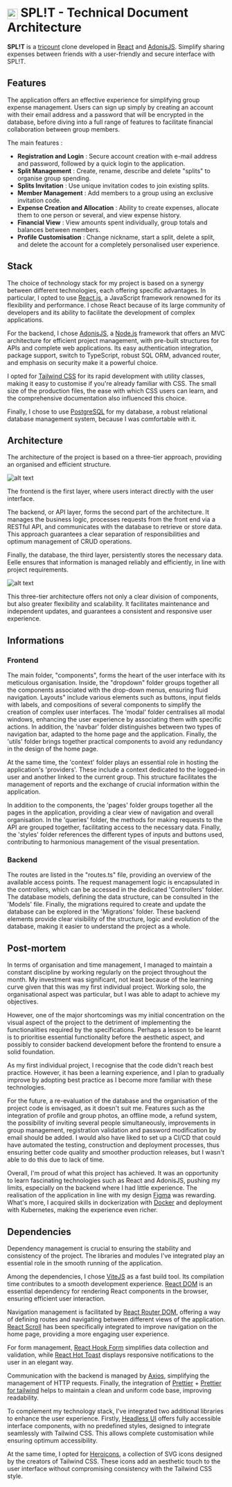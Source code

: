 <h1>
<img align="center" src="https://split.backtothe.cloud/assets/white_logo-65UcD7d6.svg" height="24px"/>
SPL!T - Technical Document Architecture
</h1>

**SPL!T** is a [tricount](https://www.tricount.com/) clone developed in [React](https://react.dev/) and [AdonisJS](https://adonisjs.com/). Simplify sharing expenses between friends with a user-friendly and secure interface with SPL!T.

## Features

The application offers an effective experience for simplifying group expense management. Users can sign up simply by creating an account with their email address and a password that will be encrypted in the database, before diving into a full range of features to facilitate financial collaboration between group members.

The main features :

- **Registration and Login** : Secure account creation with e-mail address and password, followed by a quick login to the application.
- **Split Management** : Create, rename, describe and delete "splits" to organise group spending.
- **Splits Invitation** : Use unique invitation codes to join existing splits.
- **Member Management** : Add members to a group using an exclusive invitation code.
- **Expense Creation and Allocation** : Ability to create expenses, allocate them to one person or several, and view expense history.
- **Financial View** : View amounts spent individually, group totals and balances between members.
- **Profile Customisation** : Change nickname, start a split, delete a split, and delete the account for a completely personalised user experience.

## Stack

The choice of technology stack for my project is based on a synergy between different technologies, each offering specific advantages. In particular, I opted to use [React.js](https://react.dev/), a JavaScript framework renowned for its flexibility and performance. I chose React because of its large community of developers and its ability to facilitate the development of complex applications.

For the backend, I chose [AdonisJS](https://adonisjs.com/), a [Node.js](https://nodejs.org/) framework that offers an MVC architecture for efficient project management, with pre-built structures for APIs and complete web applications. Its easy authentication integration, package support, switch to TypeScript, robust SQL ORM, advanced router, and emphasis on security make it a powerful choice.

I opted for [Tailwind CSS](https://tailwindcss.com/) for its rapid development with utility classes, making it easy to customise if you're already familiar with CSS. The small size of the production files, the ease with which CSS users can learn, and the comprehensive documentation also influenced this choice.

Finally, I chose to use [PostgreSQL](https://www.postgresql.org/) for my database, a robust relational database management system, because I was comfortable with it.

## Architecture

The architecture of the project is based on a three-tier approach, providing an organised and efficient structure. 

![alt text](/src/assets/diagram.png)

The frontend is the first layer, where users interact directly with the user interface.

The backend, or API layer, forms the second part of the architecture. It manages the business logic, processes requests from the front end via a RESTful API, and communicates with the database to retrieve or store data. This approach guarantees a clear separation of responsibilities and optimum management of CRUD operations.

Finally, the database, the third layer, persistently stores the necessary data. Eelle ensures that information is managed reliably and efficiently, in line with project requirements.

![alt text](/src/assets/database.png)

This three-tier architecture offers not only a clear division of components, but also greater flexibility and scalability. It facilitates maintenance and independent updates, and guarantees a consistent and responsive user experience.

## Informations

### Frontend

The main folder, "components", forms the heart of the user interface with its meticulous organisation. Inside, the "dropdown" folder groups together all the components associated with the drop-down menus, ensuring fluid navigation. Layouts" include various elements such as buttons, input fields with labels, and compositions of several components to simplify the creation of complex user interfaces. The 'modal' folder centralises all modal windows, enhancing the user experience by associating them with specific actions. In addition, the 'navbar' folder distinguishes between two types of navigation bar, adapted to the home page and the application. Finally, the 'utils' folder brings together practical components to avoid any redundancy in the design of the home page.

At the same time, the 'context' folder plays an essential role in hosting the application's 'providers'. These include a context dedicated to the logged-in user and another linked to the current group. This structure facilitates the management of reports and the exchange of crucial information within the application.

In addition to the components, the 'pages' folder groups together all the pages in the application, providing a clear view of navigation and overall organisation. In the 'queries' folder, the methods for making requests to the API are grouped together, facilitating access to the necessary data. Finally, the 'styles' folder references the different types of inputs and buttons used, contributing to harmonious management of the visual presentation.

### Backend

The routes are listed in the "routes.ts" file, providing an overview of the available access points. The request management logic is encapsulated in the controllers, which can be accessed in the dedicated 'Controllers' folder. The database models, defining the data structure, can be consulted in the 'Models' file. Finally, the migrations required to create and update the database can be explored in the 'Migrations' folder. These backend elements provide clear visibility of the structure, logic and evolution of the database, making it easier to understand the project as a whole.

## Post-mortem

In terms of organisation and time management, I managed to maintain a constant discipline by working regularly on the project throughout the month. My investment was significant, not least because of the learning curve given that this was my first individual project. Working solo, the organisational aspect was particular, but I was able to adapt to achieve my objectives.

However, one of the major shortcomings was my initial concentration on the visual aspect of the project to the detriment of implementing the functionalities required by the specifications. Perhaps a lesson to be learnt is to prioritise essential functionality before the aesthetic aspect, and possibly to consider backend development before the frontend to ensure a solid foundation.

As my first individual project, I recognise that the code didn't reach best practice. However, it has been a learning experience, and I plan to gradually improve by adopting best practice as I become more familiar with these technologies.

For the future, a re-evaluation of the database and the organisation of the project code is envisaged, as it doesn't suit me. Features such as the integration of profile and group photos, an offline mode, a refund system, the possibility of inviting several people simultaneously, improvements in group management, registration validation and password modification by email should be added. I would also have liked to set up a CI/CD that could have automated the testing, construction and deployment processes, thus ensuring better code quality and smoother production releases, but I wasn't able to do this due to lack of time.

Overall, I'm proud of what this project has achieved. It was an opportunity to learn fascinating technologies such as React and AdonisJS, pushing my limits, especially on the backend where I had little experience. The realisation of the application in line with my design [Figma](https://www.figma.com/file/Dp3djA8k3asWTRKsgEdln1/SPL!T?type=design&node-id=0%3A1&mode=design&t=NKRwCvGsvzrizcpb-1) was rewarding. What's more, I acquired skills in dockerization with [Docker](https://hub.docker.com/u/rapidement) and deployment with Kubernetes, making the experience even richer.

## Dependencies

Dependency management is crucial to ensuring the stability and consistency of the project. The libraries and modules I've integrated play an essential role in the smooth running of the application.

Among the dependencies, I chose [ViteJS](https://vitejs.dev/) as a fast build tool. Its compilation time contributes to a smooth development experience. [React DOM](https://www.npmjs.com/package/react-dom) is an essential dependency for rendering React components in the browser, ensuring efficient user interaction.

Navigation management is facilitated by [React Router DOM](https://www.npmjs.com/package/react-router-dom), offering a way of defining routes and navigating between different views of the application. [React Scroll](https://www.npmjs.com/package/react-scroll) has been specifically integrated to improve navigation on the home page, providing a more engaging user experience.

For form management, [React Hook Form](https://react-hook-form.com/) simplifies data collection and validation, while [React Hot Toast](https://react-hot-toast.com/) displays responsive notifications to the user in an elegant way.

Communication with the backend is managed by [Axios](https://axios-http.com/docs/intro), simplifying the management of HTTP requests. Finally, the integration of [Prettier](https://prettier.io/) + [Prettier for tailwind](https://github.com/tailwindlabs/prettier-plugin-tailwindcss) helps to maintain a clean and uniform code base, improving readability.

To complement my technology stack, I've integrated two additional libraries to enhance the user experience. Firstly, [Headless UI](https://headlessui.com/) offers fully accessible interface components, with no predefined styles, designed to integrate seamlessly with Tailwind CSS. This allows complete customisation while ensuring optimum accessibility.

At the same time, I opted for [Heroicons](https://heroicons.com/), a collection of SVG icons designed by the creators of Tailwind CSS. These icons add an aesthetic touch to the user interface without compromising consistency with the Tailwind CSS style.